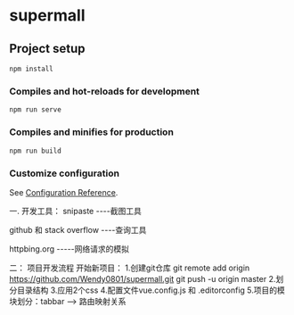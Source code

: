 # supermall

## Project setup
```
npm install
```

### Compiles and hot-reloads for development
```
npm run serve
```

### Compiles and minifies for production
```
npm run build
```

### Customize configuration
See [Configuration Reference](https://cli.vuejs.org/config/).


一. 开发工具：
snipaste  ----截图工具

github 和 stack overflow  ----查询工具

httpbing.org   -----网络请求的模拟


二： 项目开发流程
开始新项目：
1.创建git仓库
git remote add origin https://github.com/Wendy0801/supermall.git
git push -u origin master
2.划分目录结构
3.应用2个css
4.配置文件vue.config.js 和 .editorconfig
5.项目的模块划分：tabbar   --> 路由映射关系
